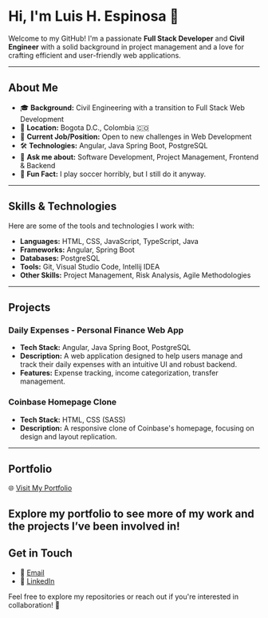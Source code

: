 # Hi, I'm Luis H. Espinosa 👋

Welcome to my GitHub! I'm a passionate **Full Stack Developer** and **Civil Engineer** with a solid background in project management and a love for crafting efficient and user-friendly web applications.

---

## About Me
- 🎓 **Background:** Civil Engineering with a transition to Full Stack Web Development  
- 📍 **Location:** Bogota D.C., Colombia 🇨🇴  
- 💼 **Current Job/Position:** Open to new challenges in Web Development  
- 🛠️ **Technologies:** Angular, Java Spring Boot, PostgreSQL  
- 💬 **Ask me about:** Software Development, Project Management, Frontend & Backend  
- 🌟 **Fun Fact:** I play soccer horribly, but I still do it anyway.  

---

## Skills & Technologies
Here are some of the tools and technologies I work with:

- **Languages:** HTML, CSS, JavaScript, TypeScript, Java
- **Frameworks:** Angular, Spring Boot
- **Databases:** PostgreSQL
- **Tools:** Git, Visual Studio Code, Intellij IDEA
- **Other Skills:** Project Management, Risk Analysis, Agile Methodologies

---

## Projects
### Daily Expenses - Personal Finance Web App
- **Tech Stack:** Angular, Java Spring Boot, PostgreSQL
- **Description:** A web application designed to help users manage and track their daily expenses with an intuitive UI and robust backend.
- **Features:** Expense tracking, income categorization, transfer management.

### Coinbase Homepage Clone
- **Tech Stack:** HTML, CSS (SASS)
- **Description:** A responsive clone of Coinbase's homepage, focusing on design and layout replication.

---

## Portfolio
🌐 [Visit My Portfolio](https://portfolio-luis-espinosa.web.app/)

Explore my portfolio to see more of my work and the projects I’ve been involved in!
---

## Get in Touch
- 📧 [Email](mailto:luishernandoespinosa@gmail.com)
- 💼 [LinkedIn](https://www.linkedin.com/in/luis-h-espinosa/)

Feel free to explore my repositories or reach out if you're interested in collaboration! 🚀
